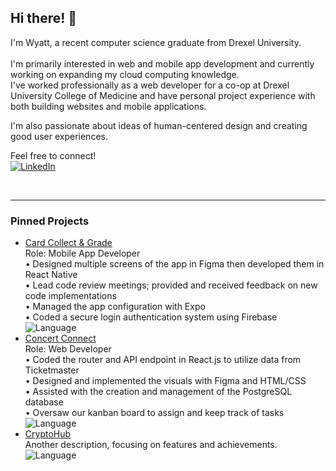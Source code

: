 ## Hi there! 👋

I'm Wyatt, a recent computer science graduate from Drexel University.<br>  
I'm primarily interested in web and mobile app development and currently working on expanding my cloud computing knowledge.<br>
I've worked professionally as a web developer for a co-op at Drexel University College of Medicine and have personal project experience with both building websites and mobile applications.<br>

I'm also passionate about ideas of human-centered design and creating good user experiences.<br>

Feel free to connect!
<br>
[![LinkedIn](https://img.shields.io/badge/LinkedIn-%230077B5.svg?style=flat&logo=linkedin&logoColor=white)](https://www.linkedin.com/in/wyatt-kaiser/)

<br>

---

### Pinned Projects
- [Card Collect & Grade](https://github.com/NizomDjuraev/CardScanAndGrade)<br>
  Role: Mobile App Developer<br>
• Designed multiple screens of the app in Figma then developed them in React Native<br>
• Lead code review meetings; provided and received feedback on new code implementations<br>
• Managed the app configuration with Expo<br>
• Coded a secure login authentication system using Firebase  
  ![Language](https://img.shields.io/badge/language-JavaScript-yellow)
- [Concert Connect](https://github.com/LukeMatheson/ConcertConnect)<br>
  Role: Web Developer<br>
• Coded the router and API endpoint in React.js to utilize data from Ticketmaster<br>
• Designed and implemented the visuals with Figma and HTML/CSS<br>
• Assisted with the creation and management of the PostgreSQL database<br>
• Oversaw our kanban board to assign and keep track of tasks<br> 
  ![Language](https://img.shields.io/badge/language-TypeScript-blue)
- [CryptoHub](https://github.com/wkaiser21/CryptoHub)<br>
  Another description, focusing on features and achievements.  
  ![Language](https://img.shields.io/badge/language-JavaScript-yellow)

